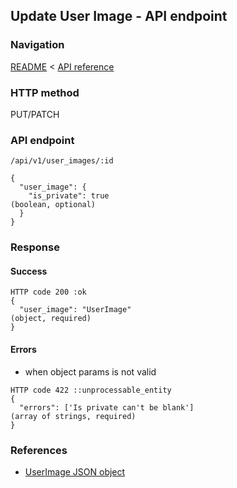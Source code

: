 ## Update User Image - API endpoint

### Navigation
[README](../../../../README.md)
<
[API reference](../../../api_reference.md)

### HTTP method
PUT/PATCH

### API endpoint
`/api/v1/user_images/:id`

```
{
  "user_image": {
    "is_private": true                                                          (boolean, optional)
  }
}
```

### Response
#### Success
```
HTTP code 200 :ok
{
  "user_image": "UserImage"                                                     (object, required)
}
```

#### Errors
- when object params is not valid
```
HTTP code 422 ::unprocessable_entity
{
  "errors": ['Is private can't be blank']                                       (array of strings, required)
}
```

### References
- [UserImage JSON object](../../../json_objects/user_image.md)
